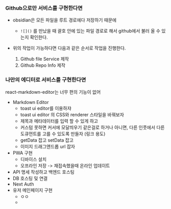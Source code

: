 

### Github으로만 서비스를 구현한다면 

- obsidian은 모든 파일을 루트 경로에다 저장하기 때문에
	- `![]()` 를 만났을 때 괄호 안에 있는 파일 경로로 해서 github에서 불러 올 수 있는지 확인한다.

- 위의 작업이 가능하다면 다음과 같은 순서로 작업을 진행한다. 
	1. Github file Service 제작
	2. Github Repo Info 제작 



### 나만의 에디터로 서비스를 구현한다면 
react-markdown-editor는 너무 편의 기능이 없어

- Markdown Editor  
	- toast ui editor를 이용하쟈 
	- toast ui editor 의 CSS와 renderer 스타일을 바꿔보자 
	- 제목과 메타데이터를 입력 할 수 있게 하고 
	- 커스텀 못하면 커서에 모달띄우기 같은걸로 하거나
	    아니면, 다른 인풋에서 다른 도큐먼트를 고를 수 있도록 만들자 (링크 용도) 
	- getData 잡고 setData 잡고
	- 이미지 드래그앤드롭 url 잡자 
- PWA 구현 
	- 디바이스 설치
	- 오프라인 저장 -> 재접속했을때 온라인 업데이트 
- API 명세 작성하고 백엔드 호스팅
- DB 호스팅 및 연결 
- Next Auth 
- 유저 메인페이지  구현 
	- ㅇㅇ 
	-
	